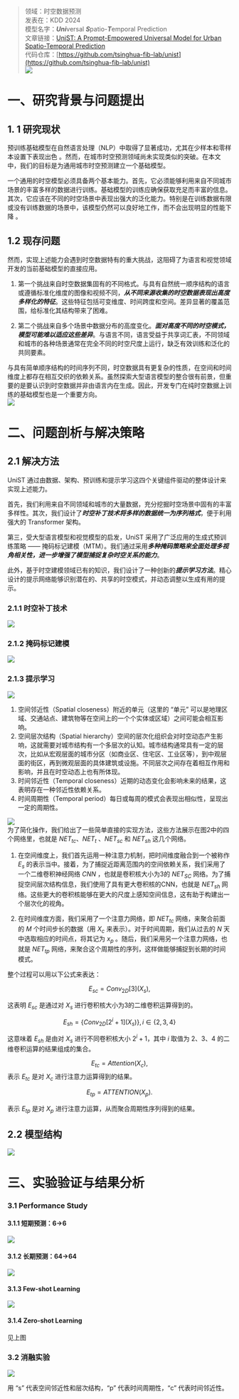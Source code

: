 >领域：时空数据预测  
>发表在：KDD 2024  
>模型名字：***Uni***versal ***S***patio-***T***emporal Prediction  
>文章链接：[UniST: A Prompt-Empowered Universal Model for Urban Spatio-Temporal Prediction](https://arxiv.org/abs/2402.11838)  
>代码仓库：[https://github.com/tsinghua-fib-lab/unist](https://github.com/tsinghua-fib-lab/unist)  
![](https://picgo-for-paper-reading.oss-cn-beijing.aliyuncs.com/img/20250307192417.png)
# 一、研究背景与问题提出
## 1. 1 研究现状
预训练基础模型在自然语言处理（NLP）中取得了显著成功，尤其在少样本和零样本设置下表现出色 。然而，在城市时空预测领域尚未实现类似的突破。在本文中，我们的目标是为通用城市时空预测建立一个基础模型。

一个通用的时空模型必须具备两个基本能力。首先，它必须能够利用来自不同城市场景的丰富多样的数据进行训练。基础模型的训练应确保获取充足而丰富的信息。其次，它应该在不同的时空场景中表现出强大的泛化能力。特别是在训练数据有限或没有训练数据的场景中，该模型仍然可以良好地工作，而不会出现明显的性能下降 。
## 1.2 现存问题
然而，实现上述能力会遇到时空数据特有的重大挑战，这阻碍了为语言和视觉领域开发的当前基础模型的直接应用。

1. 第一个挑战来自时空数据集固有的不同格式。与具有自然统一顺序结构的语言或遵循标准化维度的图像和视频不同，***从不同来源收集的时空数据表现出高度多样化的特征***。这些特征包括可变维度、时间跨度和空间。差异显著的覆盖范围，给标准化其结构带来了困难。

2. 第二个挑战来自多个场景中数据分布的高度变化。***面对高度不同的时空模式，模型可能难以适应这些差异***。与语言不同，语言受益于共享词汇表，不同领域和城市的各种场景通常在完全不同的时空尺度上运行，缺乏有效训练和泛化的共同要素。

与具有简单顺序结构的时间序列不同，时空数据具有更复杂的性质，在空间和时间维度上都存在相互交织的依赖关系。虽然探索大型语言模型的整合很有前景，但重要的是要认识到时空数据并非由语言内在生成。因此，开发专门在纯时空数据上训练的基础模型也是一个重要方向。  
![](https://picgo-for-paper-reading.oss-cn-beijing.aliyuncs.com/img/20250307234335.png)

# 二、问题剖析与解决策略
## 2.1 解决方法
UniST 通过由数据、架构、预训练和提示学习这四个关键组件驱动的整体设计来实现上述能力。

首先，我们利用来自不同领域和城市的大量数据，充分挖掘时空场景中固有的丰富多样性。其次，我们设计了***时空补丁技术将多样的数据统一为序列格式***，便于利用强大的 Transformer 架构。

第三，受大型语言模型和视觉模型的启发，UniST 采用了广泛应用的生成式预训练策略 —— 掩码标记建模（MTM）。我们通过采用***多种掩码策略来全面处理多视角相关性，进一步增强了模型捕捉复杂时空关系的能力***。

此外，基于时空建模领域已有的知识，我们设计了一种创新的***提示学习方法***。精心设计的提示网络能够识别潜在的、共享的时空模式，并动态调整以生成有用的提示。
### 2.1.1 时空补丁技术
![](https://picgo-for-paper-reading.oss-cn-beijing.aliyuncs.com/img/20250307234608.png)
### 2.1.2 掩码标记建模
![](https://picgo-for-paper-reading.oss-cn-beijing.aliyuncs.com/img/20250307234624.png)
### 2.1.3 提示学习
![](https://picgo-for-paper-reading.oss-cn-beijing.aliyuncs.com/img/20250307234714.png)  

1. 空间邻近性（Spatial closeness）附近的单元（这里的 “单元” 可以是地理区域、交通站点、建筑物等在空间上的一个个实体或区域）之间可能会相互影响。
2. 空间层次结构（Spatial hierarchy）空间的层次化组织会对时空动态产生影响，这就需要对城市结构有一个多层次的认知。城市结构通常具有一定的层次，比如从宏观层面的城市分区（如商业区、住宅区、工业区等），到中观层面的街区，再到微观层面的具体建筑或设施。不同层次之间存在着相互作用和影响，并且在时空动态上也有所体现。
3. 时间邻近性（Temporal closeness）近期的动态变化会影响未来的结果，这表明存在一种邻近性依赖关系。
4. 时间周期性（Temporal period）每日或每周的模式会表现出相似性，呈现出一定的周期性。

![](https://picgo-for-paper-reading.oss-cn-beijing.aliyuncs.com/img/20250308000631.png)  
为了简化操作，我们给出了一些简单直接的实现方法，这些方法展示在图2中的四个网络里，也就是 $NET _{t c}$、$NET _{t}$ 、$NET _{s c}$ 和 $NET _{s h}$ 这几个网络。

1. 在空间维度上，我们首先运用一种注意力机制，把时间维度融合到一个被称作 $E_{s}$ 的表示当中。接着，为了捕捉近距离范围内的空间依赖关系，我们采用了一个二维卷积神经网络 $CNN$ ，也就是卷积核大小为3的 $NET _{S C}$ 网络。为了捕捉空间层次结构信息，我们使用了具有更大卷积核的CNN，也就是 $NET _{s h}$ 网络。这些更大的卷积核能够在更大的尺度上感知空间信息，这有助于构建出一个层次化的视角。

2. 在时间维度方面，我们采用了一个注意力网络，即 $NET _{tc }$ 网络，来聚合前面的 $M$ 个时间步长的数据（用 $X_{c}$ 来表示）。对于时间周期，我们从过去的 $N$ 天中选取相应的时间点，将其记为 $x_{p}$ 。随后，我们采用另一个注意力网络，也就是 $NET _{t p}$ 网络，来聚合这个周期性的序列，这样做能够捕捉到长期的时间模式。

整个过程可以用以下公式来表达：  

$$E_{s c}=Conv_{2 D}[3]\left(X_{s}\right),$$  

这表明 $E_{s c}$ 是通过对 $X_{s}$ 进行卷积核大小为3的二维卷积运算得到的。

$$E_{s h}=\{Conv_{2 D}[2^{i}+1](X_{s})\}, i \in\{2,3,4\}$$


这意味着 $E_{s h}$ 是由对 $X_{s}$ 进行不同卷积核大小 $2^{i}+1$，其中 $i$ 取值为 2、3、4 的二维卷积运算的结果组成的集合。


$$E_{t c}=Attention\left(X_{c}\right) ,$$
表示 $E_{t c}$ 是对 $X_{c}$ 进行注意力运算得到的结果。


$$E_{t p}=ATTENTION\left(X_{p}\right) .$$


表示 $E_{t p}$ 是对 $X_{p}$ 进行注意力运算，从而聚合周期性序列得到的结果。 
## 2.2 模型结构
![](https://picgo-for-paper-reading.oss-cn-beijing.aliyuncs.com/img/20250307234737.png)
# 三、实验验证与结果分析 
### 3.1 Performance Study
#### 3.1.1 短期预测：6->6
![](https://picgo-for-paper-reading.oss-cn-beijing.aliyuncs.com/img/20250307234959.png)
#### 3.1.2 长期预测：64->64
![](https://picgo-for-paper-reading.oss-cn-beijing.aliyuncs.com/img/20250307235101.png)
#### 3.1.3 Few-shot Learning	
![](https://picgo-for-paper-reading.oss-cn-beijing.aliyuncs.com/img/20250307235259.png)
#### 3.1.4 Zero-shot Learning
见上图
### 3.2 消融实验

![](https://picgo-for-paper-reading.oss-cn-beijing.aliyuncs.com/img/20250307235542.png)  

用 “s” 代表空间邻近性和层次结构，“p” 代表时间周期性，“c” 代表时间邻近性。